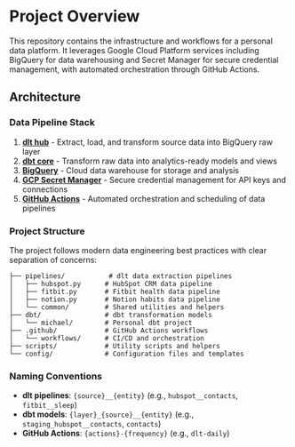 # Project Overview

This repository contains the infrastructure and workflows for a personal data platform. It leverages Google Cloud Platform services including BigQuery for data warehousing and Secret Manager for secure credential management, with automated orchestration through GitHub Actions.

## Architecture

### Data Pipeline Stack

1.  **[dlt hub](https://dlthub.com/docs/intro)** - Extract, load, and transform source data into BigQuery raw layer
2.  **[dbt core](https://docs.getdbt.com/)** - Transform raw data into analytics-ready models and views
3.  **[BigQuery](https://cloud.google.com/bigquery)** - Cloud data warehouse for storage and analysis
4.  **[GCP Secret Manager](https://cloud.google.com/secret-manager)** - Secure credential management for API keys and connections
5.  **[GitHub Actions](https://github.com/features/actions)** - Automated orchestration and scheduling of data pipelines

### Project Structure

The project follows modern data engineering best practices with clear separation of concerns:

```
├── pipelines/           # dlt data extraction pipelines
│   ├── hubspot.py      # HubSpot CRM data pipeline
│   ├── fitbit.py       # Fitbit health data pipeline
│   ├── notion.py       # Notion habits data pipeline
│   └── common/         # Shared utilities and helpers
├── dbt/                # dbt transformation models
│   └── michael/        # Personal dbt project
├── .github/            # GitHub Actions workflows
│   └── workflows/      # CI/CD and orchestration
├── scripts/            # Utility scripts and helpers
└── config/             # Configuration files and templates
```

### Naming Conventions

- **dlt pipelines**: `{source}__{entity}` (e.g., `hubspot__contacts`, `fitbit__sleep`)
- **dbt models**: `{layer}_{source}__{entity}` (e.g., `staging_hubspot__contacts`, `contacts`)
- **GitHub Actions**: `{actions}-{frequency}` (e.g., `dlt-daily`)